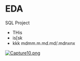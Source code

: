 # EDA 
SQL Project
* THis
* is[sk
* kkk
mdmm.m.md.md/.mdnxnx

[![Capture10.png](https://i.postimg.cc/BQrVXW32/Capture10.png)](https://postimg.cc/QHqbyyHM)
